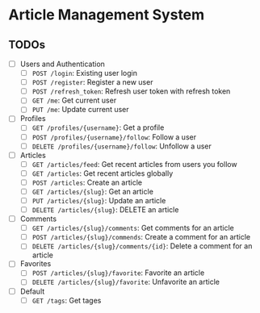 # Article Management System

## TODOs

- [ ] Users and Authentication
  - [ ] `POST /login`: Existing user login
  - [ ] `POST /register`: Register a new user
  - [ ] `POST /refresh_token`: Refresh user token with refresh token
  - [ ] `GET /me`: Get current user
  - [ ] `PUT /me`: Update current user
- [ ] Profiles
  - [ ] `GET /profiles/{username}`: Get a profile
  - [ ] `POST /profiles/{username}/follow`: Follow a user
  - [ ] `DELETE /profiles/{username}/follow`: Unfollow a user
- [ ] Articles
  - [ ] `GET /articles/feed`: Get recent articles from users you follow
  - [ ] `GET /articles`: Get recent articles globally
  - [ ] `POST /articles`: Create an article
  - [ ] `GET /articles/{slug}`: Get an article
  - [ ] `PUT /articles/{slug}`: Update an article
  - [ ] `DELETE /articles/{slug}`: DELETE an article
- [ ] Comments
  - [ ] `GET /articles/{slug}/comments`: Get comments for an article
  - [ ] `POST /articles/{slug}/commends`: Create a comment for an article
  - [ ] `DELETE /articles/{slug}/comments/{id}`: Delete a comment for an article
- [ ] Favorites
  - [ ] `POST /articles/{slug}/favorite`: Favorite an article
  - [ ] `DELETE /articles/{slug}/favorite`: Unfavorite an article
- [ ] Default
  - [ ] `GET /tags`: Get tages
